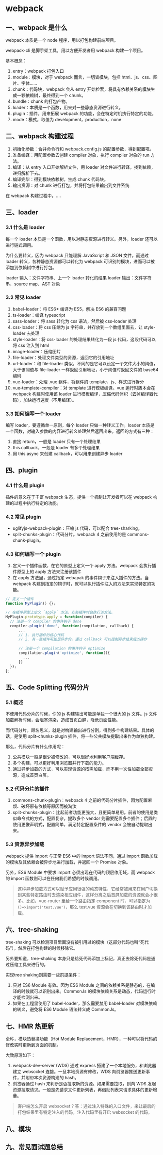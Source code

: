 # webpack

## 一、webpack 是什么
webpack 本质是一个 node 程序，用以打包构建前端项目。

webpack-cli 是脚手架工具，用以方便开发者用 webpack 构建一个项目。

基本概念：
1. entry：webpack 打包入口
2. module：模块，对于 webpack 而言，一切皆模块，包括 html、js、css、图片、字体……
3. chunk：代码块，webpack 会从 entry 开始检索，将具有依赖关系的模块生成一颗依赖树，最终得到一个 chunk。
4. bundle：chunk 的打包产物。
5. loader：本质是一个函数，用来对一些静态资源进行转义。
6. plugin：插件，用来拓展 webpack 的功能，会在特定时机执行特定的功能。
7. mode：模式，取值为 development，production，none

## 二、webpack 构建过程
1. 初始化参数：合并命令行和 webpack.config.js 的配置参数，得到配置项。
2. 准备编译：用配置参数去创建 compiler 对象，执行 compiler 对象的 run 方法。
3. 编译：从 entry 入口开始解析文件，用 loader 对文件进行转译，找到依赖，递归解析下去。
4. 编译完毕：得到模块依赖树，生成 chunk 代码块。
5. 输出资源：对 chunk 进行打包，并将打包结果输出到文件系统

在 webpack 构建过程中，....

## 三、loader

### 3.1 什么是 loader
每一个 loader 本质是一个函数，用以对静态资源进行转义。另外，loader 还可以进行链式调用。

为什么要转义，因为 webpack 只能理解 JavaScript 和 JSON 文件，而通过 loader 转义，各种静态资源都可以转化为 webpack 可识别的模块，进而可以被添加到依赖树中进行打包。

loader 输入：文件字符串、上一个 loader 转化的结果
loader 输出：文件字符串、source map、AST 对象

### 3.2 常见 loader
1. babel-loader：将 ES6+ 编译为 ES5，解决 ES6 的兼容问题
2. ts-loader：编译 typescript
3. sass-loader：将 sass 转化为 css 语法，然后被 css-loader 处理
4. css-loader：将 css 压缩为 js 字符串，并存放到一个数组里面去，让 style-loader 去处理
5. style-loader：将 css-loader 的处理结果转化为一段 js 代码，这段代码可以将 css 注入到 html
6. image-loader：压缩图片
7. file-loader：处理文件类型的资源，返回它的引用地址
8. url-loader：和 file-loader 类似，不同的是它可以设定一个文件大小的阈值，大于该阈值与 file-loader 一样返回引用地址，小于阈值时返回文件的 base64 编码
9. vue-loader：处理 .vue 组件，将组件的 template、js、样式进行拆分
10. vue-template-compiler：对 template 进行模板编译。vue 运行时版本会在 webpack 构建时使用该 loader 进行模板编译，压缩代码体积（去掉编译器代码），加快运行速度（不用编译）。

### 3.3 如何编写一个 loader

编写 loader，要遵循单一原则，每个 loader 只做一种转义工作。loader 本质是一个函数，对输入参数的内容进行转义处理然后返回出来。返回的方式有三种：
1. 直接 return，一般是 loader 只有一个处理结果
2. this.callback，一般是 loader 有多个处理结果
3. 用 this.async 来创建 callback，可以用来创建异步 loader

## 四、plugin

### 4.1 什么是 plugin
插件的意义在于丰富 webpack 生态，提供一个机制让开发者可以在 webpack 构建的过程中执行特定的功能。

### 4.2 常见 plugin
- uglifyjs-webpack-plugin：压缩 js 代码，可以配合 tree-sharking。
- split-chunks-plugin：代码分片。webpack 4 之前使用的是 commons-chunk-plugin。

### 4.3 如何编写一个 plugin
1. 定义一个插件函数，在它的原型上定义一个 apply 方法。webpack 会执行插件原型上的 apply 方法来注册该插件
2. 在 apply 方法里，通过指定 webapak 的事件钩子来注入插件的方法。当 webpack 构建到指定的钩子时，就可以执行插件注入的方法来实现特定的功能。

```js
// 定义一个插件
function MyPlugin() {};

// 在插件原型上定义 `apply` 方法，安装插件时会执行该方法。
MyPlugin.prototype.apply = function(compiler) {
  // 注册一个 compiler 的事件钩子 done
  compiler.plugin('done', function(compilation, callback) {
      ...
      // 1. 执行插件的核心代码
      // 2. 有一些插件可能是异步的，通过 callback 可以控制异步结束后的操作
      
      // 注册一个 compilation 的事件钩子 optimize
      compilation.plugin('optimize', function(){
      	...
      })
  });
};
```
## 五、Code Splitting 代码分片

### 5.1 概述

不使用代码分片的时候，你的 js 构建输出可能是单独一个很大的 js 文件。js 文件加载解析时候，会阻塞渲染，造成首页白屏，降低页面性能。

而代码分片，顾名思义，就是对构建输出进行分割，得到多个构建结果。具体的话，是使用 split-chunks-plugin 插件，将一些公共模块提取出来作为单独构建。

那么，代码分片有什么作用呢：
1. 公共模块一般是很少被修改的，可以很好地利用客户端缓存。
2. 多个构建，可以更好利用浏览器并行下载的能力。
3. 通过异步加载的方式，可以实现资源的按需加载，而不用一次性加载全部资源，造成首页白屏。

### 5.2 代码分片的插件
1. commons-chunk-plugin：webpack 4 之前的代码分片插件，因为配置麻烦、破坏原有依赖等原因而被淘汰
2. split-chunks-plugin：比起前者功能更强大，且更简单易用。前者的使用是类似命令式的方式，配置复杂，提取多个 vendor 则需要配置多个插件；后置的使用更像声明式，配置简单，满足特定配置条件的 vendor 会被自动提取出来。

### 5.3 资源异步加载
webpack 提供 import 与正常 ES6 中的 import 语法不同，通过 import 函数加载的模块及其依赖会被异步地进行加载，并返回一个 Promise 对象。

另外，ES6 Module 中要求 import 必须出现在代码的顶层作用域，而 webpack 的 import 函数则可以在任何我们希望的时候调用。

> 这种异步加载方式可以赋予应用很强的动态特性，它经常被用来在用户切换到某些特定路由时去渲染相应组件，这样分离之后首屏加载的资源就会小很多。比如，vue-router 里给一个路由指定 component 时，可以指定为 `()=>import('test.vue')`，那么 test.vue 资源会在切换到该路由时才加载。

## 六、tree-shaking
tree-shaking 可以检测项目里面没有被引用过的模块（这部分代码也叫“死代码”），然后在打包构建的时候移除它。

另外要知道，tree-shaking 本身只是给死代码添加上标记，真正去除死代码是通过压缩工具来进行的。

实现tree shaking则需要一些前提条件：
1. 只对 ES6 Module 有效。因为 ES6 Module 之间的依赖关系是静态的，在编译的时候就可以识别出来。CommonJs 的模块依赖关系是动态，代码运行时才能检测出来。
2. 如果在工程里使用了 babel-loader，那么需要禁用 babel-loader 对模块依赖的转义，避免将 ES6 Module 语法转义成 CommonJs。




## 七、HMR 热更新
全称，模块热替换功能（Hot Module Replacement，HMR），一种可以将代码的修改实时更新到页面的机制。

大致原理如下：
1. webpack-dev-server (WDS) 通过 express 搭建了一个本地服务，和浏览器建立 websocket 连接。一旦本地资源有修改，WDS 向浏览器推送更新事件，并附带本次资源构建的 hash。
2. 浏览器通过 hash 来判断是否拉取新的资源。如果需要拉取，则向 WDS 发起资源拉取请求。一般是先请求文件更新列表，再借助列表来请求具体的更新增量。

> 客户端怎么开启 websocket ?
> 答：通过注入特殊的入口文件，来让最后的打包结果里有特定注入的代码，注入代码里有开启 websocket 的代码。

## 八、模块


## 九、常见面试题总结

